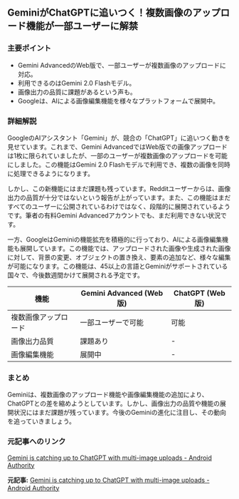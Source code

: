 ## GeminiがChatGPTに追いつく！複数画像のアップロード機能が一部ユーザーに解禁

### 主要ポイント

* Gemini AdvancedのWeb版で、一部ユーザーが複数画像のアップロードに対応。
* 利用できるのはGemini 2.0 Flashモデル。
* 画像出力の品質に課題があるという声も。
* Googleは、AIによる画像編集機能を様々なプラットフォームで展開中。

### 詳細解説

GoogleのAIアシスタント「Gemini」が、競合の「ChatGPT」に追いつく動きを見せています。これまで、Gemini AdvancedではWeb版での画像アップロードは1枚に限られていましたが、一部のユーザーが複数画像のアップロードを可能にしました。この機能はGemini 2.0 Flashモデルで利用でき、複数の画像を同時に処理できるようになります。

しかし、この新機能にはまだ課題も残っています。Redditユーザーからは、画像出力の品質が十分ではないという報告が上がっています。また、この機能はまだすべてのユーザーに公開されているわけではなく、段階的に展開されているようです。筆者の有料Gemini Advancedアカウントでも、まだ利用できない状況です。

一方、GoogleはGeminiの機能拡充を積極的に行っており、AIによる画像編集機能も展開しています。この機能では、アップロードされた画像や生成された画像に対して、背景の変更、オブジェクトの置き換え、要素の追加など、様々な編集が可能になります。この機能は、45以上の言語とGeminiがサポートされている国々で、今後数週間かけて展開される予定です。

| 機能 | Gemini Advanced (Web版) | ChatGPT (Web版) |
| -------------- | ----------------------- | ---------------- |
| 複数画像アップロード | 一部ユーザーで可能 | 可能 |
| 画像出力品質 | 課題あり | - |
| 画像編集機能 | 展開中 | - |

### まとめ

Geminiは、複数画像のアップロード機能や画像編集機能の追加により、ChatGPTとの差を縮めようとしています。しかし、画像出力の品質や機能の展開状況にはまだ課題が残っています。今後のGeminiの進化に注目し、その動向を追っていきましょう。

### 元記事へのリンク

[Gemini is catching up to ChatGPT with multi-image uploads - Android Authority](https://www.androidauthority.com/gemini-multi-image-uploads-3419358/)


**元記事:** [Gemini is catching up to ChatGPT with multi-image uploads - Android Authority](https://www.androidauthority.com/gemini-multi-image-uploads-3550627/)